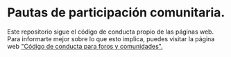 
# Pautas de participación comunitaria.

Este repositorio sigue el código de conducta propio de las páginas web. Para informarte mejor sobre lo que esto implica, puedes visitar la página web <a href="https://www.sony.co.uk/eu/pages/privacy/CodeOfConduct_es.html" >"Código de conducta para foros y comunidades".</a>
